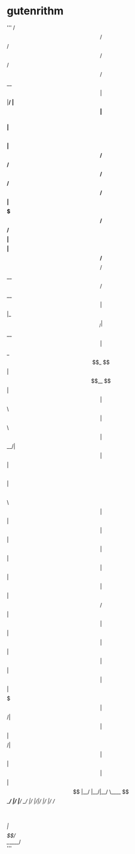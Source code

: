 # gutenrithm
'''
  /$$$$$$  /$$                               /$$   /$$     /$$                    
 /$$__  $$| $$                              |__/  | $$    | $$                    
| $$  \ $$| $$  /$$$$$$   /$$$$$$   /$$$$$$  /$$ /$$$$$$  | $$$$$$$  /$$$$$$/$$$$ 
| $$$$$$$$| $$ /$$__  $$ /$$__  $$ /$$__  $$| $$|_  $$_/  | $$__  $$| $$_  $$_  $$
| $$__  $$| $$| $$  \ $$| $$  \ $$| $$  \__/| $$  | $$    | $$  \ $$| $$ \ $$ \ $$
| $$  | $$| $$| $$  | $$| $$  | $$| $$      | $$  | $$ /$$| $$  | $$| $$ | $$ | $$
| $$  | $$| $$|  $$$$$$$|  $$$$$$/| $$      | $$  |  $$$$/| $$  | $$| $$ | $$ | $$
|__/  |__/|__/ \____  $$ \______/ |__/      |__/   \___/  |__/  |__/|__/ |__/ |__/
               /$$  \ $$                                                          
              |  $$$$$$/                                                          
               \______/                                                           
'''
